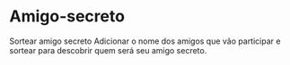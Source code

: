 # Amigo-secreto
Sortear amigo secreto
Adicionar o nome dos amigos que vão participar e sortear para descobrir quem será seu amigo secreto. 
